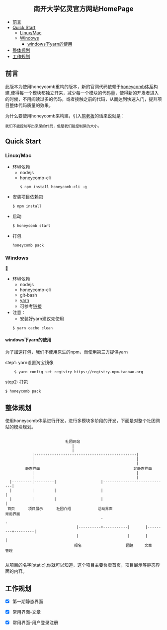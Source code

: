 <h2 align="center">南开大学亿灵官方网站HomePage</h2>

<!-- TOC -->

- [前言](#%E5%89%8D%E8%A8%80)
- [Quick Start](#quick-start)
    - [Linux/Mac](#linuxmac)
    - [Windows](#windows)
        - [windows下yarn的使用](#windows%E4%B8%8Byarn%E7%9A%84%E4%BD%BF%E7%94%A8)
- [整体规划](#%E6%95%B4%E4%BD%93%E8%A7%84%E5%88%92)
- [工作规划](#%E5%B7%A5%E4%BD%9C%E8%A7%84%E5%88%92)

<!-- /TOC -->

## 前言

此版本为使用honeycomb重构的版本，新的官网代码依赖于[honeycomb体系](https://github.com/node-honeycomb/honeycomb-server)构建,使得每一个模块都独立开来，减少每一个模块的代码量，使得新的开发者进入的时候，不用阅读过多的代码，或者接触之前的代码，从而达到快速入门，提升项目整体代码质量的效果。

为什么要使用honeycomb来构建，引入[剪老板](https://github.com/fishbar)的话来说就是：

>>>
    我们不能控制写出来屎的代码，但是我们能控制屎的大小。
>>>

## Quick Start

### Linux/Mac
 
- 环境依赖
  - nodejs
  - honeycomb-cli
    ```
    $ npm install honeycomb-cli -g
    ```
- 安装项目依赖包
    ```bash
    $ npm install
    ``` 
- 启动
    ```bash
    $ honeycomb start
    ``` 
- 打包
    ```
    honeycomb pack
    ```
### Windows

- 环境依赖
  - nodejs
  - honeycomb-cli
  - git-bash
  - [yarn](https://yarnpkg.com/zh-Hans/)
  - 可参考[链接](https://yuque.com/honeycomb/honeycomb/dev-win)
- 注意：
    - 安装好yarn建议先使用
    ```
    $ yarn cache clean
    ```

#### windows下yarn的使用
为了加速打包，我们不使用原生的npm，而使用第三方提供yarn

step1: yarn设置淘宝镜像

```bash
    $ yarn config set registry https://registry.npm.taobao.org
```

step2: 打包

```
$ honeycomb pack
```



## 整体规划

使用honeycomb体系进行开发，进行多模块多阶段的开发，下面是对整个社团网站的模块规划。

```
                                     
                           社团网站                                                                          
                              |                                                                          
                              |                                                                          
            |----------------------------------------------|                                             
            |                                              |                                             
            |                                              |                                             
         静态界面                                          非静态界面                                             
            |                                              |                                             
            |                                              |                                             
  |---------|---------|                    |-----------------------------|                               
  |         |         |                    |                             |                               
  |         |         |                    |                             |                               
 首页      项目展示      社团介绍            活动界面                      常用界面                               
                                           -                             -                               
                                |----------+-----------|       |---------+---------|                     
                                |                      |       |                   |                     
                               报名                    团建     文章                管理                     
                                                                                
```

从项目的名字[static],你就可以知道，这个项目主要负责首页，项目展示等静态界面的内容。


## 工作规划

- [x] 第一期静态界面
- [x] 常用界面-文章
- [x] 常用界面-用户登录注册


                                                                                                         
                                                                                                         
                                                                                                         
                                                                                                         
                                                                                                         
                                                                                                         
                                                                                                         
                                                                                                         
                                                                                                         







